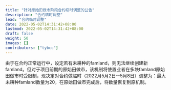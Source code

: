 ```yaml
---
title: "针对原始田做市阶段合约临时调整的公告"
description: "合约临时调整"
lead: "合约临时调整"
date: 2022-05-02T14:31:42+08:00
lastmod: 2022-05-02T14:31:42+08:00
draft: false
weight: 50
images: []
contributors: ["tybcc"]
---
```





由于在合约正常运行中，设定若有未耕种的famland，则无法继续创建新famland。但对于项目前期的原始田做市，该机制将使置业者在多块famland原始田做市时受限制，现决定对合约做临时（2022月5月2日--5月8日）调整为：最大未耕种famland数量为20，在原始田做市完成后，将数量恢复到原机制。
